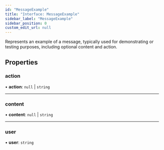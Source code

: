 ```yaml
---
id: "MessageExample"
title: "Interface: MessageExample"
sidebar_label: "MessageExample"
sidebar_position: 0
custom_edit_url: null
---
```


Represents an example of a message, typically used for demonstrating or testing purposes, including optional content and action.

## Properties

### action

• **action**: ``null`` \| `string`

___

### content

• **content**: ``null`` \| `string`

___

### user

• **user**: `string`
